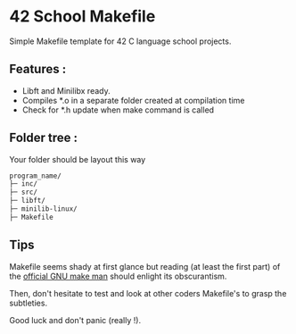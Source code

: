 
# 42 School Makefile

Simple Makefile template for 42 C language school projects.

## Features :
- Libft and Minilibx ready.
- Compiles *.o in a separate folder created at compilation time
- Check for *.h update when make command is called

## Folder tree :
Your folder should be layout this way
```bash
program_name/
├─ inc/
├─ src/
├─ libft/
├─ minilib-linux/
├─ Makefile
```

## Tips
Makefile seems shady at first glance but reading (at least the first part) of the [official GNU make man](https://www.gnu.org/software/make/manual/make.html/)  should enlight its obscurantism.

Then, don't hesitate to test and look at other coders Makefile's to grasp the subtleties.

Good luck and don't panic (really !).
